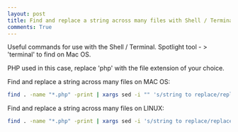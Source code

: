 ```yaml
---
layout: post
title: Find and replace a string across many files with Shell / Terminal
comments: True
---
```


Useful commands for use with the Shell / Terminal. Spotlight tool - > 'terminal' to find on Mac OS.

PHP used in this case, replace 'php' with the file extension of your choice.

Find and replace a string across many files on MAC OS:
``` bash
find . -name "*.php" -print | xargs sed -i "" 's/string to replace/replacement string/g'
```
Find and replace a string across many files on LINUX:
``` bash
find . -name "*.php" -print | xargs sed -i 's/string to replace/replacement string/g'
```
